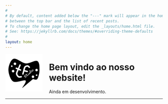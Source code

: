 ```yaml
---
#
# By default, content added below the "---" mark will appear in the home page
# between the top bar and the list of recent posts.
# To change the home page layout, edit the _layouts/home.html file.
# See: https://jekyllrb.com/docs/themes/#overriding-theme-defaults
#
layout: home
---
```


<!--
<span style="display:block;width:80px;height:200px;margin:5px;float:right">
-->

<span style="display:block;width:120px;margin:0px;margin-right:20px;padding:0px;float:left">![2023-02-08_design-tefra-studio-logo](assets/img/2023-02-08_design-tefra-studio-logo.png)</span>


<p style="display:block;margin:0px;margin-right:20px;padding:0px;"><h1>Bem vindo ao nosso website!</h1></p>
Ainda em desenvolvimento.

<br>
<hr>
